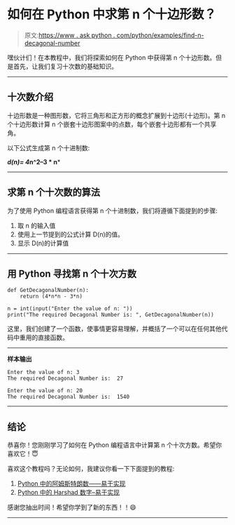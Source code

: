 # 如何在 Python 中求第 n 个十边形数？

> 原文:[https://www . ask python . com/python/examples/find-n-decagonal-number](https://www.askpython.com/python/examples/find-nth-decagonal-number)

嘿伙计们！在本教程中，我们将探索如何在 Python 中获得第 n 个十边形数。但是首先，让我们复习十次数的基础知识。

* * *

## **十次数介绍**

十边形数是一种图形数，它将三角形和正方形的概念扩展到十边形(十边形)。第 n 个十边形数计算 n 个嵌套十边形图案中的点数，每个嵌套十边形都有一个共享角。

以下公式生成第 n 个十进制数:

***d(n)= 4*n^2–3 * n***

* * *

## **求第 n 个十次数的算法**

为了使用 Python 编程语言获得第 n 个十进制数，我们将遵循下面提到的步骤:

1.  取 n 的输入值
2.  使用上一节提到的公式计算 D(n)的值。
3.  显示 D(n)的计算值

* * *

## **用 Python 寻找第 n 个十次方数**

```
def GetDecagonalNumber(n):
    return (4*n*n - 3*n)

n = int(input("Enter the value of n: "))
print("The required Decagonal Number is: ", GetDecagonalNumber(n))

```

这里，我们创建了一个函数，使事情更容易理解，并概括了一个可以在任何其他代码中重用的直接函数。

* * *

**样本输出**

```
Enter the value of n: 3
The required Decagonal Number is:  27

```

```
Enter the value of n: 20
The required Decagonal Number is:  1540

```

* * *

## **结论**

恭喜你！您刚刚学习了如何在 Python 编程语言中计算第 n 个十次方数。希望你喜欢它！😇

喜欢这个教程吗？无论如何，我建议你看一下下面提到的教程:

1.  [Python 中的阿姆斯特朗数——易于实现](https://www.askpython.com/python/examples/armstrong-number)
2.  [Python 中的 Harshad 数字–易于实现](https://www.askpython.com/python/examples/harshad-number)

感谢您抽出时间！希望你学到了新的东西！！😄

* * *